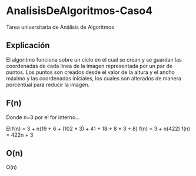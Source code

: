 # AnalisisDeAlgoritmos-Caso4

Tarea universitaria de Análisis de Algoritmos 

## Explicación

El algoritmo funciona sobre un ciclo en el cual se crean y se guardan las coordenadas de cada linea de la imagen representada por un par de puntos. Los puntos son creados desde el valor de la altura y el ancho máximo y las coordenadas iniciales, los cuales son alterados de manera porcentual para reducir la imagen.

## F(n)
Donde n=3 por el for interno...

El f(n) = 3 + n(19 + 6 + (102 * 3) + 41 + 18 + 8 * 3 + 8)
   f(n) = 3 + n(422)
   f(n) = 422n + 3

## O(n)
 
   O(n)
